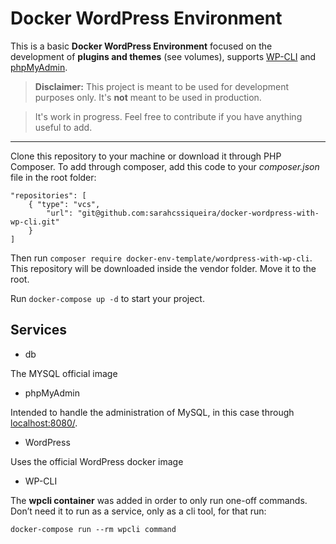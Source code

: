 # Docker WordPress Environment

This is a basic **Docker WordPress Environment** focused on the development of **plugins and themes** (see volumes),  supports [WP-CLI](https://wp-cli.org/) and [phpMyAdmin](https://www.phpmyadmin.net/).

> **Disclaimer:** This project is meant to be used for development purposes only. It's **not** meant to be used in production.

> It's work in progress. Feel free to contribute if you have anything useful to add.

---

Clone this repository to your machine or download it through PHP Composer. To add through composer, add this code to your *composer.json* file in the root folder:

```
"repositories": [
    { "type": "vcs",
        "url": "git@github.com:sarahcssiqueira/docker-wordpress-with-wp-cli.git"
    }
]
```

Then run `composer require docker-env-template/wordpress-with-wp-cli`. This repository will be downloaded inside the vendor folder. Move it to the root. 

Run `docker-compose up -d` to start your project.

## Services

- db 

The MYSQL official image

- phpMyAdmin

Intended to handle the administration of MySQL, in this case through [localhost:8080/](localhost:8080/).

- WordPress

Uses the official WordPress docker image

- WP-CLI

The **wpcli container** was added in order to only run one-off commands. Don’t need it to run as a service, only as a cli tool, for that run:

`docker-compose run --rm wpcli command`